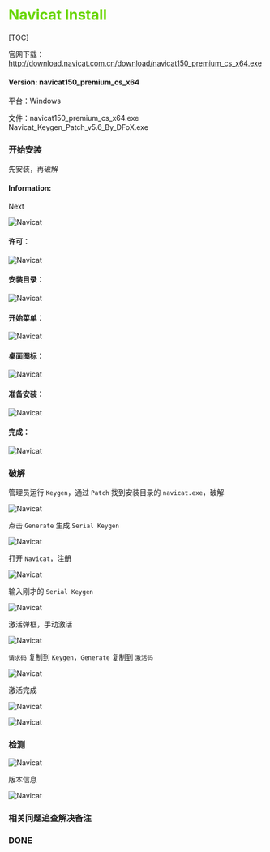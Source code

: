# <font color=#69D600>Navicat Install</font>

[TOC]

官网下载：http://download.navicat.com.cn/download/navicat150_premium_cs_x64.exe

#### Version: navicat150_premium_cs_x64

平台：Windows

文件：navicat150_premium_cs_x64.exe Navicat_Keygen_Patch_v5.6_By_DFoX.exe



### 开始安装

先安装，再破解

#### Information:

Next

![Navicat](./images/Navicat/Navicat001.png "欢迎") 



#### 许可：

![Navicat](./images/Navicat/Navicat002.png "许可") 



#### 安装目录：

![Navicat](./images/Navicat/Navicat003.png "安装目录") 



#### 开始菜单：

![Navicat](./images/Navicat/Navicat004.png "开始菜单") 



#### 桌面图标：

![Navicat](./images/Navicat/Navicat005.png "桌面图标") 



#### 准备安装：

![Navicat](./images/Navicat/Navicat006.png "准备安装") 



#### 完成：

![Navicat](./images/Navicat/Navicat007.png "完成") 



### 破解

管理员运行 `Keygen`，通过 `Patch` 找到安装目录的 `navicat.exe`，破解

![Navicat](./images/Navicat/Navicat010.png "Patch") 

点击 `Generate` 生成 `Serial Keygen`

![Navicat](./images/Navicat/Navicat011.png "Generate") 

打开 `Navicat`，注册

![Navicat](./images/Navicat/Navicat012.png "Generate") 

输入刚才的 `Serial Keygen`

![Navicat](./images/Navicat/Navicat013.png "Generate") 

激活弹框，手动激活

![Navicat](./images/Navicat/Navicat014.png "Generate") 

`请求码` 复制到 `Keygen`，`Generate` 复制到 `激活码`

![Navicat](./images/Navicat/Navicat015.png "Generate") 

激活完成

![Navicat](./images/Navicat/Navicat016.png "Generate") 

![Navicat](./images/Navicat/Navicat017.png "Generate") 



### 检测

![Navicat](./images/Navicat/Navicat018.png "about") 

版本信息

![Navicat](./images/Navicat/Navicat019.png "about Navicat")



### 相关问题追查解决备注


### DONE



